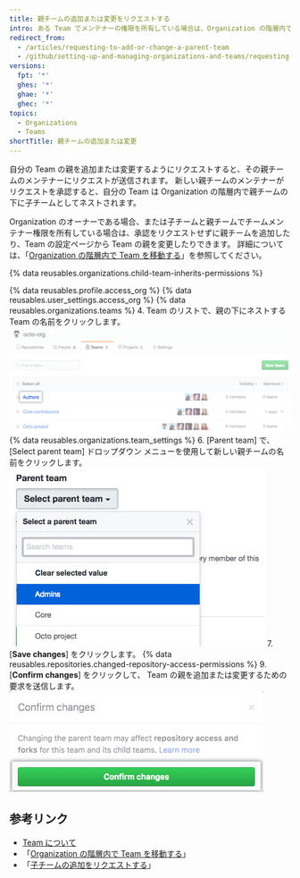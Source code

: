 ```yaml
---
title: 親チームの追加または変更をリクエストする
intro: ある Team でメンテナーの権限を所有している場合は、Organization の階層内で自分の Team を親チームの下にネストするようにリクエストできます。
redirect_from:
  - /articles/requesting-to-add-or-change-a-parent-team
  - /github/setting-up-and-managing-organizations-and-teams/requesting-to-add-or-change-a-parent-team
versions:
  fpt: '*'
  ghes: '*'
  ghae: '*'
  ghec: '*'
topics:
  - Organizations
  - Teams
shortTitle: 親チームの追加または変更
---
```


自分の Team の親を追加または変更するようにリクエストすると、その親チームのメンテナーにリクエストが送信されます。 新しい親チームのメンテナーがリクエストを承認すると、自分の Team は Organization の階層内で親チームの下に子チームとしてネストされます。

Organization のオーナーである場合、または子チームと親チームでチームメンテナー権限を所有している場合は、承認をリクエストせずに親チームを追加したり、Team の設定ページから Team の親を変更したりできます。 詳細については、「[Organization の階層内で Team を移動する](/articles/moving-a-team-in-your-organization-s-hierarchy)」を参照してください。

{% data reusables.organizations.child-team-inherits-permissions %}

{% data reusables.profile.access_org %}
{% data reusables.user_settings.access_org %}
{% data reusables.organizations.teams %}
4. Team のリストで、親の下にネストする Team の名前をクリックします。 ![Organization の Team のリスト](/assets/images/help/teams/click-team-name.png)
{% data reusables.organizations.team_settings %}
6. [Parent team] で、[Select parent team] ドロップダウン メニューを使用して新しい親チームの名前をクリックします。 ![Organization の Team がリストされるドロップダウンメニュー](/assets/images/help/teams/choose-parent-team.png)
7. [**Save changes**] をクリックします。
{% data reusables.repositories.changed-repository-access-permissions %}
9. [**Confirm changes**] をクリックして、 Team の親を追加または変更するための要求を送信します。 ![リポジトリアクセス権の変更に関する情報のモーダルボックス](/assets/images/help/teams/confirm-new-parent-team.png)

## 参考リンク

- [Team について](/articles/about-teams)
- 「[Organization の階層内で Team を移動する](/articles/moving-a-team-in-your-organization-s-hierarchy)」
- 「[子チームの追加をリクエストする](/articles/requesting-to-add-a-child-team)」
